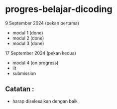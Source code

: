 # progres-belajar-dicoding

9 September 2024 (pekan pertama)<br>
- modul 1 (done)
- modul 2 (done)
- modul 3 (done)

17 September 2024 (pekan kedua)
- modul 4 (on progress)
- ilt
- submission


## Catatan :
- harap diselesaikan dengan baik
